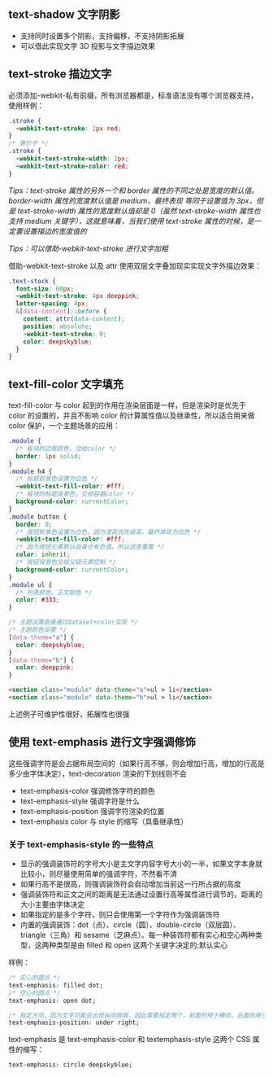 ## text-shadow 文字阴影

- 支持同时设置多个阴影，支持偏移，不支持阴影拓展
- 可以借此实现文字 3D 投影与文字描边效果

## text-stroke 描边文字

必须添加-webkit-私有前缀，所有浏览器都是，标准语法没有哪个浏览器支持，使用样例：

```css
.stroke {
  -webkit-text-stroke: 2px red;
}
/* 等价于 */
.stroke {
  -webkit-text-stroke-width: 2px;
  -webkit-text-stroke-color: red;
}
```

_Tips：text-stroke 属性的另外一个和 border 属性的不同之处是宽度的默认值。border-width 属性的宽度默认值是 medium，最终表现
等同于设置值为 3px，但是 text-stroke-width 属性的宽度默认值却是 0（虽然 text-stroke-width 属性也支持 medium 关键字），这就意味着，当我们使用 text-stroke 属性的时候，是一定要设置描边的宽度值的_

_Tips：可以借助-webkit-text-stroke 进行文字加粗_

借助-webkit-text-stroke 以及 attr 使用双层文字叠加现实实现文字外描边效果：

```css
.text-stock {
  font-size: 60px;
  -webkit-text-stroke: 4px deeppink;
  letter-spacing: 4px;
  &[data-content]::before {
    content: attr(data-content);
    position: absolute;
    -webkit-text-stroke: 0;
    color: deepskyblue;
  }
}
```

## text-fill-color 文字填充

text-fill-color 与 color 起到的作用在渲染层面是一样，但是渲染时是优先于 color 的设置的，并且不影响 color 的计算属性值以及继承性，所以适合用来做 color 保护，一个主题场景的应用：

```css
.module {
  /* 板块的边框颜色，交给color */
  border: 1px solid;
}
.module h4 {
  /* 标题前景色设置为白色 */
  -webkit-text-fill-color: #fff;
  /* 板块的标题背景色，交给容器color */
  background-color: currentColor;
}
.module button {
  border: 0;
  /* 按钮前景色设置为白色，因为渲染优先级高，最终体现为白色 */
  -webkit-text-fill-color: #fff;
  /* 因为按钮元素默认自身也有色值，所以这里重置 */
  color: inherit;
  /* 按钮背景色交给父级元素控制 */
  background-color: currentColor;
}
.module ul {
  /* 列表颜色，正文颜色 */
  color: #333;
}

/* 主题设置直接通过dataset+color实现 */
/* 主题颜色设置 */
[data-theme="a"] {
  color: deepskyblue;
}
[data-theme="b"] {
  color: deeppink;
}
```

```html
<section class="module" data-theme="a">ul > li</section>
<section class="module" data-theme="b">ul > li</section>
```

上述例子可维护性很好，拓展性也很强

## 使用 text-emphasis 进行文字强调修饰

这些强调字符是会占据布局空间的（如果行高不够，则会增加行高，增加的行高是多少由字体决定），text-decoration 渲染的下划线则不会

- text-emphasis-color 强调修饰字符的颜色
- text-emphasis-style 强调字符是什么
- text-emphasis-position 强调字符渲染的位置
- text-emphasis color 与 style 的缩写（具备继承性）

### 关于 text-emphasis-style 的一些特点

- 显示的强调装饰符的字号大小是主文字内容字号大小的一半，如果文字本身就比较小，则尽量使用简单的强调字符，不然看不清
- 如果行高不是很高，则强调装饰符会自动增加当前这一行所占据的高度
- 强调装饰符和正文之间的距离是无法通过设置行高等属性进行调节的，距离的大小主要由字体决定
- 如果指定的是多个字符，则只会使用第一个字符作为强调装饰符
- 内置的强调装饰：dot（点）、circle（圆）、double-circle（双层圆）、triangle（三角）和 sesame（芝麻点）。每一种装饰符都有实心和空心两种类型，这两种类型是由 filled 和 open 这两个关键字决定的;默认实心

样例：

```css
/* 实心的圆点 */
text-emphasis: filled dot;
/* 空心的圆点 */
text-emphasis: open dot;

/* 指定方向，因为文字可能会出现纵向排版，因此需要指定两个，前面的用于横向，后面的用于纵向排版 */
text-emphasis-position: under right;
```

text-emphasis 是 text-emphasis-color 和 textemphasis-style 这两个 CSS 属性的缩写：

```css
text-emphasis: circle deepskyblue;
```
